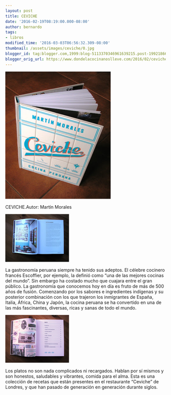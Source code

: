 ```yaml
---
layout: post
title: CEVICHE
date: '2016-02-19T08:19:00.000-08:00'
author: bernardo
tags:
- libros
modified_time: '2016-03-03T06:56:32.309-08:00'
thumbnail: /assets/images/ceviche/0.jpg
blogger_id: tag:blogger.com,1999:blog-5113370346961639215.post-1992186678570475630
blogger_orig_url: https://www.dondelacocinanoslleve.com/2016/02/ceviche.html
---
```


![](/assets/images/ceviche/0.jpg)

  

  
CEVICHE.Autor: Martín Morales  
  

![](/assets/images/ceviche/1.jpg)

  

La gastronomía peruana siempre ha tenido sus adeptos. El célebre cocinero francés Escoffier, por ejemplo, la definió como “una de las mejores cocinas del mundo”. Sin embargo ha costado mucho que cuajara entre el gran público. La gastronomía que conocemos hoy en día es fruto de más de 500 años de fusión. Comenzando por los sabores e ingredientes indígenas y su posterior combinación con los que trajeron los inmigrantes de España, Italia, África, China y Japón, la cocina peruana se ha convertido en una de las más fascinantes, diversas, ricas y sanas de todo el mundo.

  

![](/assets/images/ceviche/2.jpg)

  
Los platos no son nada complicados ni recargados. Hablan por sí mismos y son honestos, saludables y vibrantes, comida para el alma. Esta es una colección de recetas que están presentes en el restaurante “Ceviche” de Londres, y que han pasado de generación en generación durante siglos.
